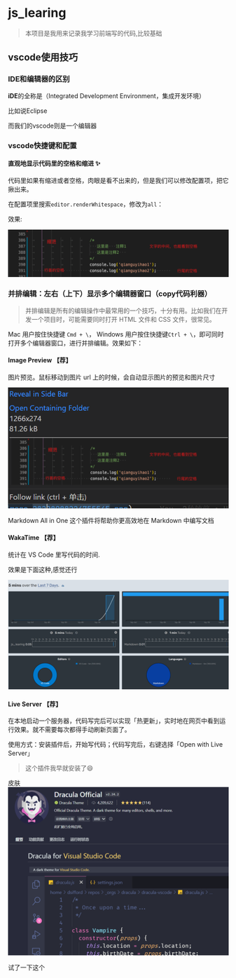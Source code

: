# js_learing


> 本项目是我用来记录我学习前端写的代码,比较基础



## vscode使用技巧

### IDE和编辑器的区别

**iDE**的全称是（Integrated Development Environment，集成开发环境）

比如说Eclipse

而我们的vscode则是一个编辑器



### vscode快捷键和配置

#### 直观地显示代码里的空格和缩进 ✨

代码里如果有缩进或者空格，肉眼是看不出来的，但是我们可以修改配置项，把它揪出来。

在配置项里搜索`editor.renderWhitespace`，修改为`all`：

效果:

![image-20220908224755545](image-20220908224755545.png)

### 并排编辑：左右（上下）显示多个编辑器窗口（copy代码利器）

> 并排编辑是所有的编辑操作中最常用的一个技巧，十分有用。比如我们在开发一个项目时，可能需要同时打开 HTML 文件和 CSS 文件，很常见。

Mac 用户按住快捷键 `Cmd + \`， Windows 用户按住快捷键`Ctrl + \`，即可同时打开多个编辑器窗口，进行并排编辑。效果如下：





#### Image Preview 【荐】

图片预览。鼠标移动到图片 url 上的时候，会自动显示图片的预览和图片尺寸

![image-20220908230839342](image-20220908230839342.png)





Markdown All in One
这个插件将帮助你更高效地在 Markdown 中编写文档



####  WakaTime 【荐】

统计在 VS Code 里写代码的时间.

效果是下面这种,感觉还行

![image-20220908232355379](image-20220908232355379.png)

#### Live Server 【荐】

在本地启动一个服务器，代码写完后可以实现「热更新」，实时地在网页中看到运行效果。就不需要每次都得手动刷新页面了。

使用方式：安装插件后，开始写代码；代码写完后，右键选择「Open with Live Server」

> 这个插件我早就安装了:smile:



皮肤![image-20220908233512322](image-20220908233512322.png)

试了一下这个
